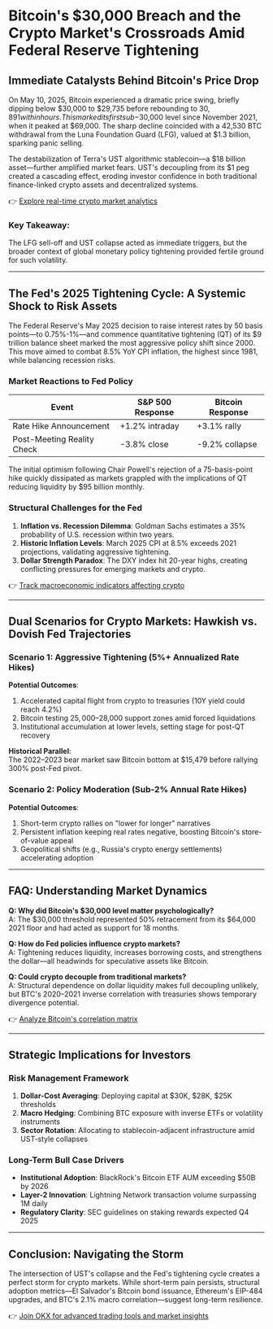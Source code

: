 # Bitcoin's $30,000 Breach and the Crypto Market's Crossroads Amid Federal Reserve Tightening  

## Immediate Catalysts Behind Bitcoin's Price Drop  

On May 10, 2025, Bitcoin experienced a dramatic price swing, briefly dipping below $30,000 to $29,735 before rebounding to $30,891 within hours. This marked its first sub-$30,000 level since November 2021, when it peaked at $69,000. The sharp decline coincided with a 42,530 BTC withdrawal from the Luna Foundation Guard (LFG), valued at $1.3 billion, sparking panic selling.  

The destabilization of Terra's UST algorithmic stablecoin—a $18 billion asset—further amplified market fears. UST's decoupling from its $1 peg created a cascading effect, eroding investor confidence in both traditional finance-linked crypto assets and decentralized systems.  

👉 [Explore real-time crypto market analytics](https://bit.ly/okx-bonus)  

### Key Takeaway:  
The LFG sell-off and UST collapse acted as immediate triggers, but the broader context of global monetary policy tightening provided fertile ground for such volatility.  

---

## The Fed's 2025 Tightening Cycle: A Systemic Shock to Risk Assets  

The Federal Reserve's May 2025 decision to raise interest rates by 50 basis points—to 0.75%-1%—and commence quantitative tightening (QT) of its $9 trillion balance sheet marked the most aggressive policy shift since 2000. This move aimed to combat 8.5% YoY CPI inflation, the highest since 1981, while balancing recession risks.  

### Market Reactions to Fed Policy  
| Event | S&P 500 Response | Bitcoin Response |  
|-------|------------------|------------------|  
| Rate Hike Announcement | +1.2% intraday | +3.1% rally |  
| Post-Meeting Reality Check | -3.8% close | -9.2% collapse |  

The initial optimism following Chair Powell's rejection of a 75-basis-point hike quickly dissipated as markets grappled with the implications of QT reducing liquidity by $95 billion monthly.  

### Structural Challenges for the Fed  
1. **Inflation vs. Recession Dilemma**: Goldman Sachs estimates a 35% probability of U.S. recession within two years.  
2. **Historic Inflation Levels**: March 2025 CPI at 8.5% exceeds 2021 projections, validating aggressive tightening.  
3. **Dollar Strength Paradox**: The DXY index hit 20-year highs, creating conflicting pressures for emerging markets and crypto.  

👉 [Track macroeconomic indicators affecting crypto](https://bit.ly/okx-bonus)  

---

## Dual Scenarios for Crypto Markets: Hawkish vs. Dovish Fed Trajectories  

### Scenario 1: Aggressive Tightening (5%+ Annualized Rate Hikes)  
**Potential Outcomes**:  
1. Accelerated capital flight from crypto to treasuries (10Y yield could reach 4.2%)  
2. Bitcoin testing $25,000–$28,000 support zones amid forced liquidations  
3. Institutional accumulation at lower levels, setting stage for post-QT recovery  

**Historical Parallel**:  
The 2022–2023 bear market saw Bitcoin bottom at $15,479 before rallying 300% post-Fed pivot.  

### Scenario 2: Policy Moderation (Sub-2% Annual Rate Hikes)  
**Potential Outcomes**:  
1. Short-term crypto rallies on "lower for longer" narratives  
2. Persistent inflation keeping real rates negative, boosting Bitcoin's store-of-value appeal  
3. Geopolitical shifts (e.g., Russia's crypto energy settlements) accelerating adoption  

---

## FAQ: Understanding Market Dynamics  

**Q: Why did Bitcoin's $30,000 level matter psychologically?**  
A: The $30,000 threshold represented 50% retracement from its $64,000 2021 floor and had acted as support for 18 months.  

**Q: How do Fed policies influence crypto markets?**  
A: Tightening reduces liquidity, increases borrowing costs, and strengthens the dollar—all headwinds for speculative assets like Bitcoin.  

**Q: Could crypto decouple from traditional markets?**  
A: Structural dependence on dollar liquidity makes full decoupling unlikely, but BTC's 2020–2021 inverse correlation with treasuries shows temporary divergence potential.  

👉 [Analyze Bitcoin's correlation matrix](https://bit.ly/okx-bonus)  

---

## Strategic Implications for Investors  

### Risk Management Framework  
1. **Dollar-Cost Averaging**: Deploying capital at $30K, $28K, $25K thresholds  
2. **Macro Hedging**: Combining BTC exposure with inverse ETFs or volatility instruments  
3. **Sector Rotation**: Allocating to stablecoin-adjacent infrastructure amid UST-style collapses  

### Long-Term Bull Case Drivers  
- **Institutional Adoption**: BlackRock's Bitcoin ETF AUM exceeding $50B by 2026  
- **Layer-2 Innovation**: Lightning Network transaction volume surpassing 1M daily  
- **Regulatory Clarity**: SEC guidelines on staking rewards expected Q4 2025  

---

## Conclusion: Navigating the Storm  

The intersection of UST's collapse and the Fed's tightening cycle creates a perfect storm for crypto markets. While short-term pain persists, structural adoption metrics—El Salvador's Bitcoin bond issuance, Ethereum's EIP-484 upgrades, and BTC's 2.1% macro correlation—suggest long-term resilience.  

👉 [Join OKX for advanced trading tools and market insights](https://bit.ly/okx-bonus)  
